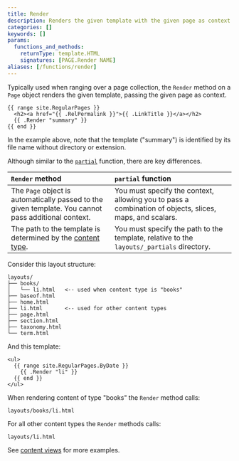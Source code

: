```yaml
---
title: Render
description: Renders the given template with the given page as context.
categories: []
keywords: []
params:
  functions_and_methods:
    returnType: template.HTML
    signatures: [PAGE.Render NAME]
aliases: [/functions/render]
---
```


Typically used when ranging over a page collection, the `Render` method on a `Page` object renders the given template, passing the given page as context.

```go-html-template
{{ range site.RegularPages }}
  <h2><a href="{{ .RelPermalink }}">{{ .LinkTitle }}</a></h2>
  {{ .Render "summary" }}
{{ end }}
```

In the example above, note that the template ("summary") is identified by its file name without directory or extension.

Although similar to the [`partial`] function, there are key differences.

`Render` method|`partial` function|
:--|:--
The `Page` object is automatically passed to the given template. You cannot pass additional context.| You must specify the context, allowing you to pass a combination of objects, slices, maps, and scalars.
The path to the template is determined by the [content type](g).|You must specify the path to the template, relative to the `layouts/_partials` directory.

Consider this layout structure:

```text
layouts/
├── books/
│   └── li.html   <-- used when content type is "books"
├── baseof.html
├── home.html
├── li.html       <-- used for other content types
├── page.html
├── section.html
├── taxonomy.html
└── term.html
```

And this template:

```go-html-template
<ul>
  {{ range site.RegularPages.ByDate }}
    {{ .Render "li" }}
  {{ end }}
</ul>
```

When rendering content of type "books" the `Render` method calls:

```text
layouts/books/li.html
```

For all other content types the `Render` methods calls:

```text
layouts/li.html
```

See [content views] for more examples.

[content views]: /templates/types/#content-view
[`partial`]: /functions/partials/include/
